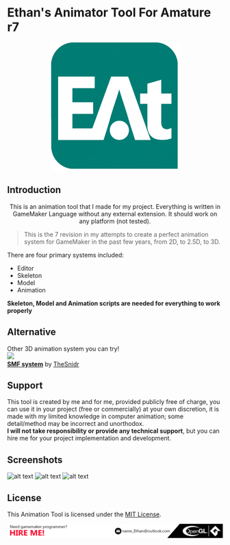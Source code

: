 # Ethan&apos;s Animator Tool For Amature r7
<p align="center">
  <img width="300" height="300" src="https://github.com/callmeEthan/Gamemaker_animation_demo/blob/main/Readme/logo.png?raw=true">
</p>


## Introduction
<p align="center">
This is an animation tool that I made for my project. Everything is written in GameMaker Language without any external extension. It should work on any platform (not tested).
</p>

> This is the 7 revision in my attempts to create a perfect animation system for GameMaker in the past few years, from 2D, to 2.5D, to 3D.

There are four primary systems included:
- Editor
- Skeleton
- Model
- Animation

**Skeleton, Model and Animation scripts are needed for everything to work properly**

## Alternative
Other 3D animation system you can try!  
<img src="https://dl.dropboxusercontent.com/s/y4yf8kzhv0fq7tt/SMF_White%20.png?dl=0" width="200">  
[**SMF system**](https://forum.gamemaker.io/index.php?threads/smf-3d-skeletal-animation-now-with-a-custom-blender-exporter.19806/) by [TheSnidr](https://forum.gamemaker.io/index.php?members/thesnidr.627/)
## Support 
This tool is created by me and for me, provided publicly free of charge, you can use it in your project (free or commercially) at your own discretion, it is made with my limited knowledge in computer animation; some detail/method may be incorrect and unorthodox.  
**I will not take responsibility or provide any technical support**, but you can hire me for your project implementation and development.
## Screenshots
![alt text](https://github.com/callmeEthan/Gamemaker_animation_demo/blob/main/Readme/Turning.gif?raw=true)
![alt text](https://github.com/callmeEthan/Gamemaker_animation_demo/blob/main/Readme/Walking.gif?raw=true)
![alt text](https://github.com/callmeEthan/Gamemaker_animation_demo/blob/main/Readme/Sprinting.gif?raw=true)
## License 
This Animation Tool is licensed under the [MIT License](https://github.com/callmeEthan/Gamemaker_animation_demo/blob/main/LICENSE).
  
[<img src="https://github.com/callmeEthan/PrimeFramework_Sponza/blob/main/Screenshots/ads.jpg?raw=true">](mailto:name_Ethan@outlook.com)  
